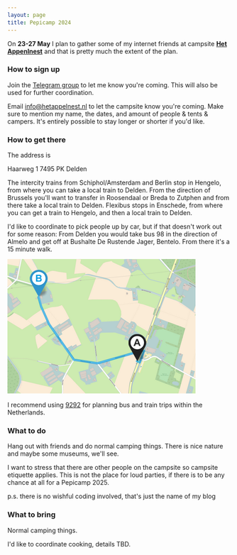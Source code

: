 ```yaml
---
layout: page
title: Pepicamp 2024
---
```


On **23-27 May** I plan to gather some of my internet friends at campsite [**Het Appenlnest**](https://hetappelnest.nl/) and that is pretty much the extent of the plan.

### How to sign up

Join the [Telegram group](https://t.me/+X6zMWIetcGs3MTI8) to let me know you're coming. This will also be used for further coordination.

Email [info@hetappelnest.nl](mailto:info@hetappelnest.nl) to let the campsite know you're coming. Make sure to mention my name, the dates, and amount of people & tents & campers. It's entirely possible to stay longer or shorter if you'd like.

### How to get there

The address is

Haarweg 1
7495 PK Delden

The intercity trains from Schiphol/Amsterdam and Berlin stop in Hengelo, from where you can take a local train to Delden.
From the direction of Brussels you'll want to transfer in Roosendaal or Breda to Zutphen and from there take a local train to Delden.
Flexibus stops in Enschede, from where you can get a train to Hengelo, and then a local train to Delden.

I'd like to coordinate to pick people up by car, but if that doesn't work out for some reason:
From Delden you would take bus 98 in the direction of Almelo and get off at Bushalte De Rustende Jager, Bentelo.
From there it's a 15 minute walk.

![walking route](/images/walkingroute.png)

I recommend using [9292](https://9292.nl/) for planning bus and train trips within the Netherlands.

### What to do

Hang out with friends and do normal camping things. There is nice nature and maybe some museums, we'll see.

I want to stress that there are other people on the campsite so campsite etiquette applies. This is not the place for loud parties, if there is to be any chance at all for a Pepicamp 2025.

p.s. there is no wishful coding involved, that's just the name of my blog

### What to bring

Normal camping things.

I'd like to coordinate cooking, details TBD.